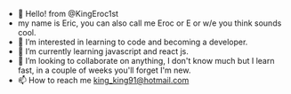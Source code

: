 - 👋 Hello! from @KingEroc1st
- my name is Eric, you can also call me Eroc or E or w/e you think sounds cool. 
- 👀 I’m interested in learning to code and becoming a developer.
- 🌱 I’m currently learning javascript and react js. 
- 💞️ I’m looking to collaborate on anything, I don't know much but I learn fast, in a couple of weeks you'll forget I'm new. 
- 📫 How to reach me king_king91@hotmail.com 

<!---
KingEroc1st/KingEroc1st is a ✨ special ✨ repository because its `README.md` (this file) appears on your GitHub profile.
You can click the Preview link to take a look at your changes.
--->
